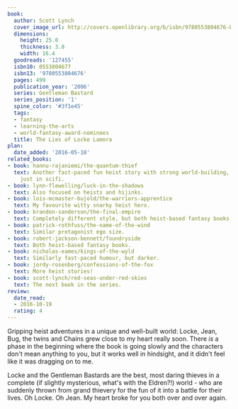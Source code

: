 ```yaml
---
book:
  author: Scott Lynch
  cover_image_url: http://covers.openlibrary.org/b/isbn/9780553804676-L.jpg
  dimensions:
    height: 25.0
    thickness: 3.8
    width: 16.4
  goodreads: '127455'
  isbn10: 0553804677
  isbn13: '9780553804676'
  pages: 499
  publication_year: '2006'
  series: Gentleman Bastard
  series_position: '1'
  spine_color: '#3f1e45'
  tags:
  - fantasy
  - learning-the-arts
  - world-fantasy-award-nominees
  title: The Lies of Locke Lamora
plan:
  date_added: '2016-05-18'
related_books:
- book: hannu-rajaniemi/the-quantum-thief
  text: Another fast-paced fun heist story with strong world-building, the same energy
    just in scifi.
- book: lynn-flewelling/luck-in-the-shadows
  text: Also focused on heists and hijinks.
- book: lois-mcmaster-bujold/the-warriors-apprentice
  text: My favourite witty snarky heist hero.
- book: brandon-sanderson/the-final-empire
  text: Completely different style, but both heist-based fantasy books.
- book: patrick-rothfuss/the-name-of-the-wind
  text: Similar protagonist ego size.
- book: robert-jackson-bennett/foundryside
  text: Both heist-based fantasy books.
- book: nicholas-eames/kings-of-the-wyld
  text: Similarly fast-paced humour, but darker.
- book: jordy-rosenberg/confessions-of-the-fox
  text: More heist stories!
- book: scott-lynch/red-seas-under-red-skies
  text: The next book in the series.
review:
  date_read:
  - 2016-10-19
  rating: 4
---
```


Gripping heist adventures in a unique and well-built world: Locke, Jean, Bug, the twins and Chains grew close to my
heart really soon. There *is* a phase in the beginning where the book is going slowly and the characters don't mean
anything to you, but it works well in hindsight, and it didn't feel like it was dragging on to me.

Locke and the Gentleman Bastards are the best, most daring thieves in a complete (if slightly mysterious, what's with
the Eldren?!) world - who are suddenly thrown from grand thievery for the fun of it into a battle for their lives. Oh
Locke. Oh Jean. My heart broke for you both over and over again.
